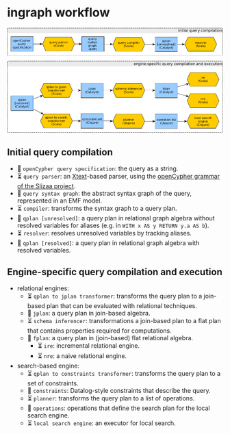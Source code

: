 # ingraph workflow

![](opencypher-to-incremental-queries-workflow.png)

## Initial query compilation

* :page_facing_up: `openCypher query specification`: the query as a string.
* :hourglass_flowing_sand: `query parser`: an [Xtext](https://eclipse.org/Xtext/)-based parser, using the [openCypher grammar of the Slizaa project](https://github.com/slizaa/slizaa-opencypher-xtext).
* :page_facing_up: `query syntax graph`: the abstract syntax graph of the query, represented in an EMF model.
* :hourglass_flowing_sand: `compiler`: transforms the syntax graph to a query plan.
* :page_facing_up: `qplan [unresolved]`: a query plan in relational graph algebra without resolved variables for aliases (e.g. in `WITH x AS y RETURN y.a AS b`).
* :hourglass_flowing_sand: `resolver`: resolves unresolved variables by tracking aliases.
* :page_facing_up: `qplan [resolved]`: a query plan in relational graph algebra with resolved variables.


## Engine-specific query compilation and execution

* relational engines:
  * :hourglass_flowing_sand: `qplan to jplan transformer`: transforms the query plan to a join-based plan that can be evaluated with relational techniques.
  * :page_facing_up: `jplan`: a query plan in join-based algebra.
  * :hourglass_flowing_sand: `schema inferencer`: transformations a join-based plan to a flat plan that contains properties required for computations.
  * :page_facing_up: `fplan`: a query plan in (join-based) flat relational algebra.
    * :hourglass_flowing_sand: `ire`: incremental relational engine.
    * :hourglass_flowing_sand: `nre`: a naive relational engine.
* search-based engine:
  * :hourglass_flowing_sand: `qplan to constraints transformer`: transforms the query plan to a set of constraints.
  * :page_facing_up: `constraints`: Datalog-style constraints that describe the query.
  * :hourglass_flowing_sand: `planner`: transforms the query plan to a list of operations.
  * :page_facing_up: `operations`: operations that define the search plan for the local search engine.
  * :hourglass_flowing_sand: `local search engine`: an executor for local search.
